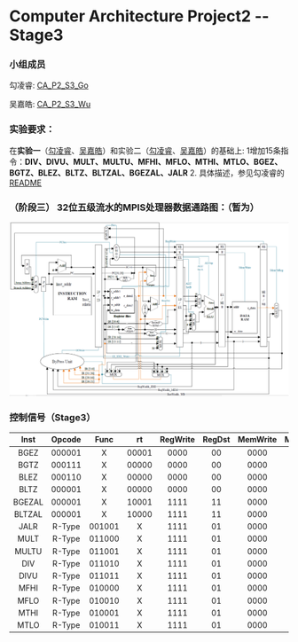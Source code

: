 # Computer Architecture Project2 -- Stage3

### 小组成员
勾凌睿: [CA_P2_S3_Go](https://github.com/Lingrui98/CA_P2_S3_Go)

吴嘉皓: [CA_P2_S3_Wu](https://github.com/framywhale/CA_P2_S3_Wu)

### 实验要求：
在**实验一**（[勾凌睿](https://github.com/Lingrui98/CA_P2_S1)、[吴嘉皓](https://github.com/framywhale/CA-Project02_Stage01)）和实验二（[勾凌睿](https://github.com/Lingrui98/CA_P2_S2_Go)、[吴嘉皓](https://github.com/framywhale/CA_P2_S3_Wu)）的基础上:
1增加15条指令：**DIV、DIVU、MULT、MULTU、MFHI、MFLO、MTHI、MTLO、BGEZ、BGTZ、BLEZ、BLTZ、BLTZAL、BGEZAL、JALR**
2. 具体描述，参见勾凌睿的[README](https://github.com/Lingrui98/CA_P2_S3_Go)

### （阶段三） 32位五级流水的MPIS处理器数据通路图：（暂为）

![Datapath_version2.3](https://github.com/framywhale/CA_P2_S3_Wu/blob/master/Datapath_version2.3.PNG)

### 控制信号（Stage3）

| Inst  | Opcode |  Func  | rt    | RegWrite | RegDst | MemWrite| MemEn |MemToReg| ALUSrcA | ALUSrcB|PCSrc|JSrc | ALUOp |
|:-:    | :-:    |:-:     |:-:    |:-:       |:-:     | :-:     |:-:    |:-:     |:-:      |:-:     |:-:  |:-:  |:-:    |
| BGEZ  | 000001 |    X   | 00001 |   0000   |   00   |   0000  |   0   |   0    |    00   |   00   |  10 |  0  |  0000 |
| BGTZ  | 000111 |    X   | 00000 |   0000   |   00   |   0000  |   0   |   0    |    00   |   00   |  10 |  0  |  0000 |
| BLEZ  | 000110 |    X   | 00000 |   0000   |   00   |   0000  |   0   |   0    |    00   |   00   |  10 |  0  |  0000 |
| BLTZ  | 000001 |    X   | 00000 |   0000   |   00   |   0000  |   0   |   0    |    00   |   00   |  10 |  0  |  0000 |
| BGEZAL| 000001 |    X   | 10001 |   1111   |   11   |   0000  |   0   |   0    |    00   |   00   |  10 |  0  |  0000 |
| BLTZAL| 000001 |    X   | 10000 |   1111   |   11   |   0000  |   0   |   0    |    00   |   00   |  10 |  0  |  0000 |
| JALR  | R-Type | 001001 |   X   |   1111   |   01   |   0000  |   0   |   0    |    00   |   00   |  01 |  1  |  0000 |
| MULT  | R-Type | 011000 |   X   |   1111   |   01   |   0000  |   0   |   0    |    00   |   00   |  00 |  0  |  0100 |
| MULTU | R-Type | 011001 |   X   |   1111   |   01   |   0000  |   0   |   0    |    00   |   00   |  00 |  0  |  0000 |
| DIV   | R-Type | 011010 |   X   |   1111   |   01   |   0000  |   0   |   0    |    00   |   00   |  00 |  0  |  1001 |
| DIVU  | R-Type | 011011 |   X   |   1111   |   01   |   0000  |   0   |   0    |    00   |   00   |  00 |  0  |  1010 |
| MFHI  | R-Type | 010000 |   X   |   1111   |   01   |   0000  |   0   |   0    |    00   |   00   |  00 |  0  |  0101 |
| MFLO  | R-Type | 010010 |   X   |   1111   |   01   |   0000  |   0   |   0    |    10   |   00   |  00 |  0  |  1011 |
| MTHI  | R-Type | 010001 |   X   |   1111   |   01   |   0000  |   0   |   0    |    00   |   00   |  00 |  0  |  1011 |
| MTLO  | R-Type | 010011 |   X   |   1111   |   01   |   0000  |   0   |   0    |    10   |   00   |  00 |  0  |  1100 |

